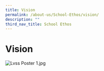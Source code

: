 ```yaml
---
title: Vision
permalink: /about-us/School-Ethos/vision/
description: ""
third_nav_title: School Ethos
---
```


Vision 
=====================

  
![Lvss Poster 1.jpg](https://www.loyangviewsec.moe.edu.sg/qql/slot/u783/School%20%20Info/Vision%20Mission%20Values/Lvss%20Poster%201.jpg)